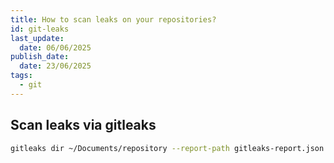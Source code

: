 ```yaml
---
title: How to scan leaks on your repositories?
id: git-leaks
last_update:
  date: 06/06/2025
publish_date:
  date: 23/06/2025
tags:
  - git
---
```


<!-- TOC -->

## Scan leaks via gitleaks

```bash
gitleaks dir ~/Documents/repository --report-path gitleaks-report.json
```

<!-- /TOC -->
